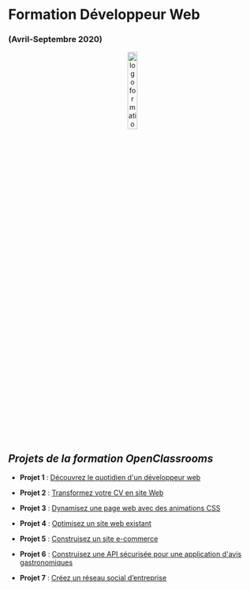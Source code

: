 # Formation Développeur Web
### (Avril-Septembre 2020)

<p align="center"><img src="https://static.oc-static.com/prod/images/paths/illustrations/185/15647531645059_WEB_DEV_JR.png" alt="logo formation dev web" width="20%"/></p>

## _Projets de la formation OpenClassrooms_

- **__Projet 1__** : [Découvrez le quotidien d'un développeur web](https://github.com/Esselka/OC/tree/master/P1_Leclercq_Alexis)

- **__Projet 2__** : [Transformez votre CV en site Web](https://github.com/Esselka/OC/tree/master/P2_Leclercq_Alexis)

- **__Projet 3__** : [Dynamisez une page web avec des animations CSS](https://github.com/Esselka/OC/tree/master/P3_Leclercq_Alexis)

- **__Projet 4__** : [Optimisez un site web existant](https://github.com/Esselka/OC/tree/master/P4_Leclercq_Alexis)

- **__Projet 5__** : [Construisez un site e-commerce](https://github.com/Esselka/OC/tree/master/P5_Leclercq_Alexis)

- **__Projet 6__** : [Construisez une API sécurisée pour une application d'avis gastronomiques](https://github.com/Esselka/OC/tree/master/P6_Leclercq_Alexis)

- **__Projet 7__** : [Créez un réseau social d’entreprise](https://github.com/Esselka/OC/tree/master/P7_Leclercq_Alexis)

